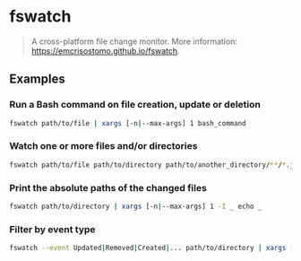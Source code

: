 # fswatch

> A cross-platform file change monitor. More information: <https://emcrisostomo.github.io/fswatch>.

## Examples

### Run a Bash command on file creation, update or deletion

```bash
fswatch path/to/file | xargs [-n|--max-args] 1 bash_command
```

### Watch one or more files and/or directories

```bash
fswatch path/to/file path/to/directory path/to/another_directory/**/*.js | xargs [-n|--max-args] 1 bash_command
```

### Print the absolute paths of the changed files

```bash
fswatch path/to/directory | xargs [-n|--max-args] 1 -I _ echo _
```

### Filter by event type

```bash
fswatch --event Updated|Removed|Created|... path/to/directory | xargs [-n|--max-args] 1 bash_command
```
